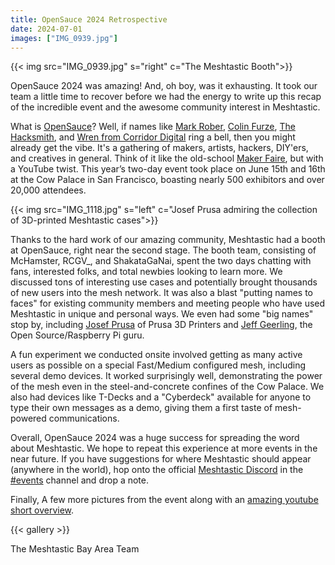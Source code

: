 ```yaml
---
title: OpenSauce 2024 Retrospective
date: 2024-07-01
images: ["IMG_0939.jpg"]
---
```


{{< img src="IMG_0939.jpg" s="right" c="The Meshtastic Booth">}}

OpenSauce 2024 was amazing! And, oh boy, was it exhausting. It took our team a little time to recover before we had the energy to write up this recap of the incredible event and the awesome community interest in Meshtastic.

What is [OpenSauce](https://opensauce.com/)? Well, if names like [Mark Rober](https://www.youtube.com/@MarkRober), [Colin Furze](https://www.youtube.com/@colinfurze), [The Hacksmith](https://www.youtube.com/@hacksmith), and [Wren from Corridor Digital](https://www.youtube.com/@Corridor) ring a bell, then you might already get the vibe. It's a gathering of makers, artists, hackers, DIY'ers, and creatives in general. Think of it like the old-school [Maker Faire](https://en.wikipedia.org/wiki/Maker_Faire), but with a YouTube twist. This year’s two-day event took place on June 15th and 16th at the Cow Palace in San Francisco, boasting nearly 500 exhibitors and over 20,000 attendees.

{{< img src="IMG_1118.jpg" s="left" c="Josef Prusa admiring the collection of 3D-printed Meshtastic cases">}}

Thanks to the hard work of our amazing community, Meshtastic had a booth at OpenSauce, right near the second stage. The booth team, consisting of McHamster, RCGV_, and ShakataGaNai, spent the two days chatting with fans, interested folks, and total newbies looking to learn more. We discussed tons of interesting use cases and potentially brought thousands of new users into the mesh network. It was also a blast "putting names to faces" for existing community members and meeting people who have used Meshtastic in unique and personal ways. We even had some "big names" stop by, including [Josef Prusa](https://www.prusa3d.com/) of Prusa 3D Printers and [Jeff Geerling](https://www.youtube.com/@JeffGeerling), the Open Source/Raspberry Pi guru.

A fun experiment we conducted onsite involved getting as many active users as possible on a special Fast/Medium configured mesh, including several demo devices. It worked surprisingly well, demonstrating the power of the mesh even in the steel-and-concrete confines of the Cow Palace. We also had devices like T-Decks and a "Cyberdeck" available for anyone to type their own messages as a demo, giving them a first taste of mesh-powered communications.

Overall, OpenSauce 2024 was a huge success for spreading the word about Meshtastic. We hope to repeat this experience at more events in the near future. If you have suggestions for where Meshtastic should appear (anywhere in the world), hop onto the official [Meshtastic Discord](https://discord.com/invite/ktMAKGBnBs) in the [#events](https://discord.com/channels/867578229534359593/1109280902019825787) channel and drop a note.

Finally, A few more pictures from the event along with an [amazing youtube short overview](https://www.youtube.com/shorts/kPn5l-KXjVM).

{{< gallery >}}

The Meshtastic Bay Area Team
